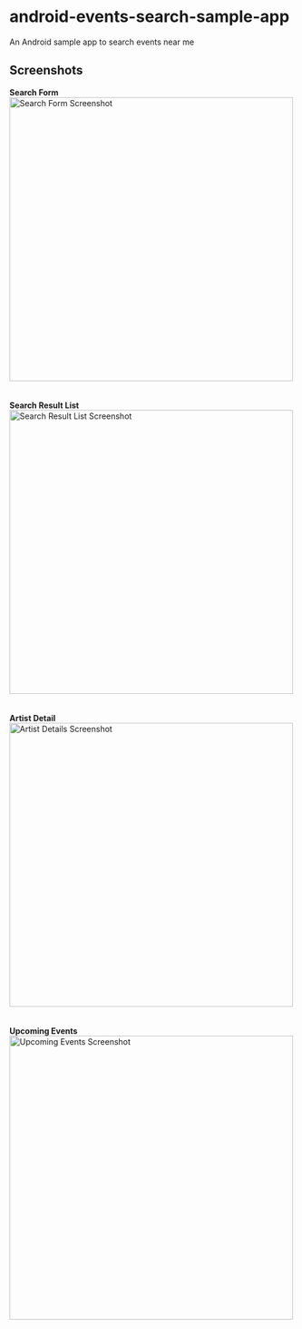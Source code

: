 # android-events-search-sample-app
An Android sample app to search events near me

## Screenshots

**Search Form**
<br>
<img src="https://user-images.githubusercontent.com/1064036/52529154-dd8ef080-2ca1-11e9-869b-89b802bcd0bd.png" alt="Search Form Screenshot" width="500" />
<br><br><br>
**Search Result List**
<br>
<img src="https://user-images.githubusercontent.com/1064036/52529155-dd8ef080-2ca1-11e9-833e-bcd403fc5a75.png" alt="Search Result List Screenshot" width="500" />
<br><br><br>
**Artist Detail**
<br>
<img src="https://user-images.githubusercontent.com/1064036/52529156-dd8ef080-2ca1-11e9-84dc-dac817aee20c.png" alt="Artist Details Screenshot" width="500" />
<br><br><br>
**Upcoming Events**
<br>
<img src="https://user-images.githubusercontent.com/1064036/52529157-dd8ef080-2ca1-11e9-974b-1fae44ec2832.png" alt="Upcoming Events Screenshot" width="500" />
